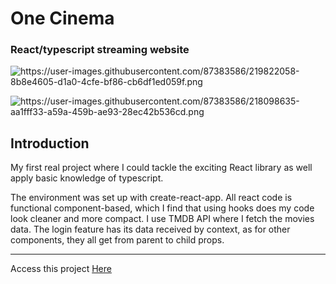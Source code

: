 <h1><name>One Cinema</name></h1>
<h3> React/typescript streaming website </h3>

![<logo>https://user-images.githubusercontent.com/87383586/219822058-8b8e4605-d1a0-4cfe-bf86-cb6df1ed059f.png</logo>](https://user-images.githubusercontent.com/87383586/219822058-8b8e4605-d1a0-4cfe-bf86-cb6df1ed059f.png)


![<image>https://user-images.githubusercontent.com/87383586/218098635-aa1fff33-a59a-459b-ae93-28ec42b536cd.png</image>](
https://user-images.githubusercontent.com/87383586/218098635-aa1fff33-a59a-459b-ae93-28ec42b536cd.png)

<h2> Introduction </h2>
<p><description>My first real project where I could tackle the exciting React library as well apply basic knowledge of typescript.</description></p>
<p> 
  The environment was set up with create-react-app. All react code is functional component-based, which I find that using hooks does my code look cleaner and more compact.
  I use TMDB API where I fetch the movies data. The login feature has its data received by context, as for other components, they all get from parent to child props.
</p>

<hr>
Access this project <a href="https://pedantic-northcutt-1aa55c.netlify.app" target="_blank" website="<website>https://pedantic-northcutt-1aa55c.netlify.app</website>" >Here</a>


<!-- ![one-cinema-hero](https://user-images.githubusercontent.com/87383586/149380024-3315d7ca-88a1-407f-8cef-7204947d4214.png) -->
